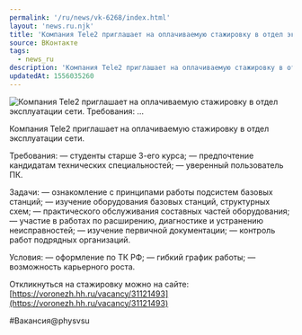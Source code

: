 ```yaml
---
permalink: '/ru/news/vk-6268/index.html'
layout: 'news.ru.njk'
title: 'Компания Tele2 приглашает на оплачиваемую стажировку в отдел эксплуатации сети.   Требования:  …'
source: ВКонтакте
tags:
  - news_ru
description: 'Компания Tele2 приглашает на оплачиваемую стажировку в отдел эксплуатации сети.   Требования:  …'
updatedAt: 1556035260
---
```

![Компания Tele2 приглашает на оплачиваемую стажировку в отдел эксплуатации сети.   Требования:  …](https://sun9-53.userapi.com/impf/bGkywljOUaCXu7zGZarOUE6hi1NUURs1S4mDaQ/sfMcgd0BNEw.jpg?size=900x600&quality=96&proxy=1&sign=49cd0195eaa7974c643b9a59691a7352&c_uniq_tag=fhB47orSLRcygr1suxxz3I4eDRUjh8z3a79m4f5GrsE&type=album)

Компания Tele2 приглашает на оплачиваемую стажировку в отдел эксплуатации сети.

Требования:
— студенты старше 3-его курса;
— предпочтение кандидатам технических специальностей;
— уверенный пользователь ПК.

Задачи:
— ознакомление с принципами работы подсистем базовых станций;
— изучение оборудования базовых станций, структурных схем;
— практического обслуживания составных частей оборудования;
— участие в работах по расширению, диагностике и устранению неисправностей;
— изучение первичной документации;
— контроль работ подрядных организаций.

Условия:
— оформление по ТК РФ;
— гибкий график работы;
— возможность карьерного роста.

Откликнуться на стажировку можно на сайте: [https://voronezh.hh.ru/vacancy/31121493](https://voronezh.hh.ru/vacancy/31121493)

#Вакансия@physvsu

